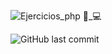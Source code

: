 
![Ejercicios_php 👨_💻](https://github.com/PckProgramador/ejerciciosPHP/assets/119043644/67c41d09-7e03-4bad-8771-bb5d2c4cd6fc)

![GitHub last commit](https://img.shields.io/github/last-commit/PckProgramador/ejerciciosPHP)


